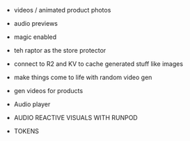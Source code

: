 - videos / animated product photos
- audio previews
- magic enabled
- teh raptor as the store protector


- connect to R2 and KV to cache generated stuff like images
- make things come to life with random video gen
- gen videos for products

- Audio player
- AUDIO REACTIVE VISUALS WITH RUNPOD

- TOKENS